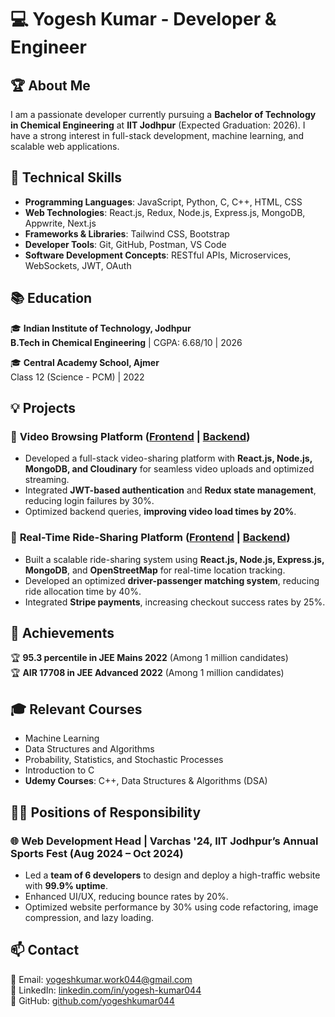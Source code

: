 # 💻 Yogesh Kumar - Developer & Engineer  

## 🏆 About Me  
I am a passionate developer currently pursuing a **Bachelor of Technology in Chemical Engineering** at **IIT Jodhpur** (Expected Graduation: 2026). I have a strong interest in full-stack development, machine learning, and scalable web applications.  

## 🚀 Technical Skills  
- **Programming Languages**: JavaScript, Python, C, C++, HTML, CSS  
- **Web Technologies**: React.js, Redux, Node.js, Express.js, MongoDB, Appwrite, Next.js  
- **Frameworks & Libraries**: Tailwind CSS, Bootstrap  
- **Developer Tools**: Git, GitHub, Postman, VS Code  
- **Software Development Concepts**: RESTful APIs, Microservices, WebSockets, JWT, OAuth  

## 📚 Education  
🎓 **Indian Institute of Technology, Jodhpur**  
**B.Tech in Chemical Engineering** | CGPA: 6.68/10 | 2026  

🎓 **Central Academy School, Ajmer**  
Class 12 (Science - PCM) | 2022  

## 💡 Projects  

### 🎥 **Video Browsing Platform** ([Frontend](https://github.com/yogeshkumar044/VideoTube-vite--frontend.git) | [Backend](https://github.com/yogeshkumar044/Video_Tube-Backend.git))  
- Developed a full-stack video-sharing platform with **React.js, Node.js, MongoDB, and Cloudinary** for seamless video uploads and optimized streaming.  
- Integrated **JWT-based authentication** and **Redux state management**, reducing login failures by 30%.  
- Optimized backend queries, **improving video load times by 20%**.  

### 🚗 **Real-Time Ride-Sharing Platform** ([Frontend](https://github.com/yogeshkumar044/Ride-Sharing-frontend-vite.git) | [Backend](https://github.com/yogeshkumar044/Ride-Sharing-backend.git))  
- Built a scalable ride-sharing system using **React.js, Node.js, Express.js, MongoDB**, and **OpenStreetMap** for real-time location tracking.  
- Developed an optimized **driver-passenger matching system**, reducing ride allocation time by 40%.  
- Integrated **Stripe payments**, increasing checkout success rates by 25%.  

## 🎯 Achievements  
🏆 **95.3 percentile in JEE Mains 2022** (Among 1 million candidates)  
🏆 **AIR 17708 in JEE Advanced 2022** (Among 1 million candidates)  

## 🎓 Relevant Courses  
- Machine Learning  
- Data Structures and Algorithms  
- Probability, Statistics, and Stochastic Processes  
- Introduction to C  
- **Udemy Courses**: C++, Data Structures & Algorithms (DSA)  

## 👨‍💻 Positions of Responsibility  

### 🌐 **Web Development Head** | **Varchas '24, IIT Jodhpur’s Annual Sports Fest** (Aug 2024 – Oct 2024)  
- Led a **team of 6 developers** to design and deploy a high-traffic website with **99.9% uptime**.  
- Enhanced UI/UX, reducing bounce rates by 20%.  
- Optimized website performance by 30% using code refactoring, image compression, and lazy loading.  

## 📫 Contact  
📧 Email: [yogeshkumar.work044@gmail.com](mailto:yogeshkumar.work044@gmail.com)  
🔗 LinkedIn: [linkedin.com/in/yogesh-kumar044](https://www.linkedin.com/in/yogesh-kumar044/)  
🐙 GitHub: [github.com/yogeshkumar044](https://github.com/yogeshkumar044)  
